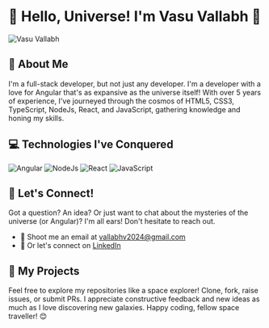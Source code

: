 # 🌟 Hello, Universe! I'm Vasu Vallabh 👋
![Vasu Vallabh](https://github.com/Vasu-Vallabh/Vasu-Vallabh/assets/101351789/4434e07c-b8b1-4f9a-aa89-0710317f79e1)

## 🚀 About Me
I'm a full-stack developer, but not just any developer. I'm a developer with a love for Angular that's as expansive as the universe itself! With over 5 years of experience, I've journeyed through the cosmos of HTML5, CSS3, TypeScript, NodeJs, React, and JavaScript, gathering knowledge and honing my skills.

## 💻 Technologies I've Conquered
![Angular](https://img.shields.io/badge/-Angular-DD0031?logo=angular)
![NodeJs](https://img.shields.io/badge/-Nodejs-43853D?logo=Node.js)
![React](https://img.shields.io/badge/-React-61DAFB?logo=react)
![JavaScript](https://img.shields.io/badge/-JavaScript-black?logo=javascript)

## 🎯 Let's Connect!
Got a question? An idea? Or just want to chat about the mysteries of the universe (or Angular)? I'm all ears! Don't hesitate to reach out.

- 📧 Shoot me an email at [vallabhv2024@gmail.com](mailto:vallabhv2024@gmail.com)
- 💼 Or let's connect on [LinkedIn](https://www.linkedin.com/in/vasuvallabh)

## 📄 My Projects
Feel free to explore my repositories like a space explorer! Clone, fork, raise issues, or submit PRs. I appreciate constructive feedback and new ideas as much as I love discovering new galaxies. Happy coding, fellow space traveller! 😊
